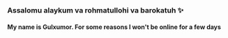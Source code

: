 

### Assalomu alaykum va rohmatullohi va barokatuh ✨️
#### My name is Gulxumor. For some reasons I won't be online for a few days

